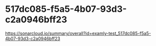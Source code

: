 # 517dc085-f5a5-4b07-93d3-c2a0946bff23
https://sonarcloud.io/summary/overall?id=examly-test_517dc085-f5a5-4b07-93d3-c2a0946bff23
